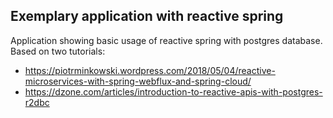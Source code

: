 ## Exemplary application with reactive spring

Application showing basic usage of reactive spring with postgres database. Based on two tutorials:
- https://piotrminkowski.wordpress.com/2018/05/04/reactive-microservices-with-spring-webflux-and-spring-cloud/
- https://dzone.com/articles/introduction-to-reactive-apis-with-postgres-r2dbc
